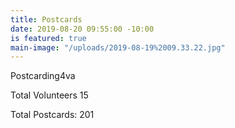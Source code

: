 ```yaml
---
title: Postcards
date: 2019-08-20 09:55:00 -10:00
is featured: true
main-image: "/uploads/2019-08-19%2009.33.22.jpg"
---
```


Postcarding4va 

Total Volunteers    15

Total Postcards:     201